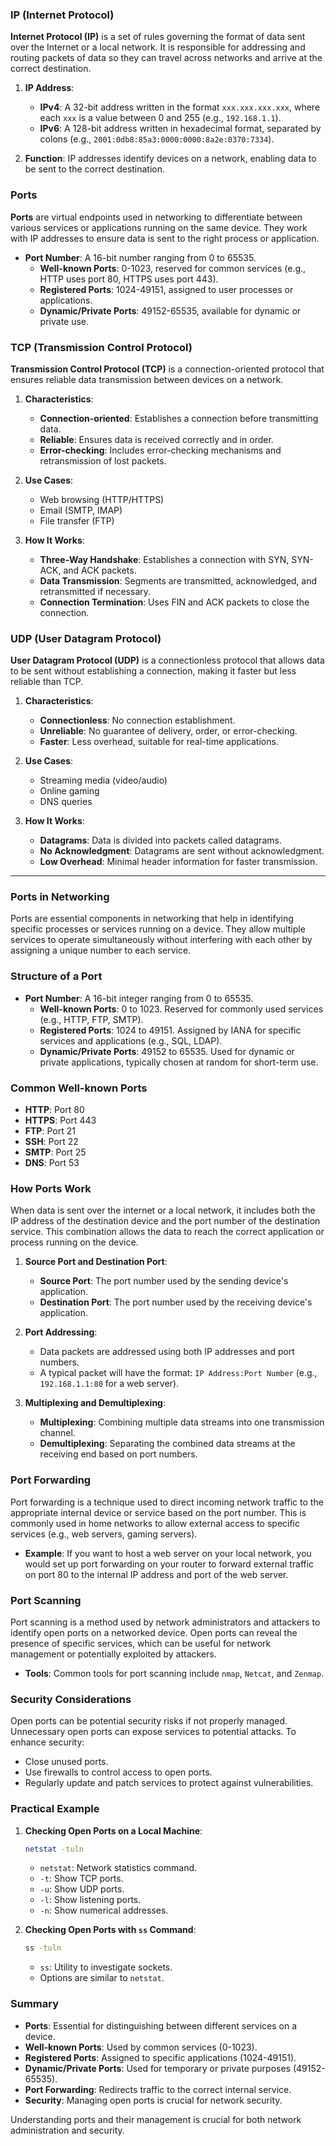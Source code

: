 ### IP (Internet Protocol)

**Internet Protocol (IP)** is a set of rules governing the format of data sent over the Internet or a local network. It is responsible for addressing and routing packets of data so they can travel across networks and arrive at the correct destination.

1. **IP Address**: 
   - **IPv4**: A 32-bit address written in the format `xxx.xxx.xxx.xxx`, where each `xxx` is a value between 0 and 255 (e.g., `192.168.1.1`).
   - **IPv6**: A 128-bit address written in hexadecimal format, separated by colons (e.g., `2001:0db8:85a3:0000:0000:8a2e:0370:7334`).

2. **Function**: IP addresses identify devices on a network, enabling data to be sent to the correct destination.

### Ports

**Ports** are virtual endpoints used in networking to differentiate between various services or applications running on the same device. They work with IP addresses to ensure data is sent to the right process or application.

- **Port Number**: A 16-bit number ranging from 0 to 65535.
  - **Well-known Ports**: 0-1023, reserved for common services (e.g., HTTP uses port 80, HTTPS uses port 443).
  - **Registered Ports**: 1024-49151, assigned to user processes or applications.
  - **Dynamic/Private Ports**: 49152-65535, available for dynamic or private use.

### TCP (Transmission Control Protocol)

**Transmission Control Protocol (TCP)** is a connection-oriented protocol that ensures reliable data transmission between devices on a network.

1. **Characteristics**:
   - **Connection-oriented**: Establishes a connection before transmitting data.
   - **Reliable**: Ensures data is received correctly and in order.
   - **Error-checking**: Includes error-checking mechanisms and retransmission of lost packets.

2. **Use Cases**:
   - Web browsing (HTTP/HTTPS)
   - Email (SMTP, IMAP)
   - File transfer (FTP)

3. **How It Works**:
   - **Three-Way Handshake**: Establishes a connection with SYN, SYN-ACK, and ACK packets.
   - **Data Transmission**: Segments are transmitted, acknowledged, and retransmitted if necessary.
   - **Connection Termination**: Uses FIN and ACK packets to close the connection.

### UDP (User Datagram Protocol)

**User Datagram Protocol (UDP)** is a connectionless protocol that allows data to be sent without establishing a connection, making it faster but less reliable than TCP.

1. **Characteristics**:
   - **Connectionless**: No connection establishment.
   - **Unreliable**: No guarantee of delivery, order, or error-checking.
   - **Faster**: Less overhead, suitable for real-time applications.

2. **Use Cases**:
   - Streaming media (video/audio)
   - Online gaming
   - DNS queries

3. **How It Works**:
   - **Datagrams**: Data is divided into packets called datagrams.
   - **No Acknowledgment**: Datagrams are sent without acknowledgment.
   - **Low Overhead**: Minimal header information for faster transmission.

  <hr>

### Ports in Networking

Ports are essential components in networking that help in identifying specific processes or services running on a device. They allow multiple services to operate simultaneously without interfering with each other by assigning a unique number to each service.

### Structure of a Port

- **Port Number**: A 16-bit integer ranging from 0 to 65535.
  - **Well-known Ports**: 0 to 1023. Reserved for commonly used services (e.g., HTTP, FTP, SMTP).
  - **Registered Ports**: 1024 to 49151. Assigned by IANA for specific services and applications (e.g., SQL, LDAP).
  - **Dynamic/Private Ports**: 49152 to 65535. Used for dynamic or private applications, typically chosen at random for short-term use.

### Common Well-known Ports

- **HTTP**: Port 80
- **HTTPS**: Port 443
- **FTP**: Port 21
- **SSH**: Port 22
- **SMTP**: Port 25
- **DNS**: Port 53

### How Ports Work

When data is sent over the internet or a local network, it includes both the IP address of the destination device and the port number of the destination service. This combination allows the data to reach the correct application or process running on the device.

1. **Source Port and Destination Port**:
   - **Source Port**: The port number used by the sending device's application.
   - **Destination Port**: The port number used by the receiving device's application.

2. **Port Addressing**:
   - Data packets are addressed using both IP addresses and port numbers.
   - A typical packet will have the format: `IP Address:Port Number` (e.g., `192.168.1.1:80` for a web server).

3. **Multiplexing and Demultiplexing**:
   - **Multiplexing**: Combining multiple data streams into one transmission channel.
   - **Demultiplexing**: Separating the combined data streams at the receiving end based on port numbers.

### Port Forwarding

Port forwarding is a technique used to direct incoming network traffic to the appropriate internal device or service based on the port number. This is commonly used in home networks to allow external access to specific services (e.g., web servers, gaming servers).

- **Example**: If you want to host a web server on your local network, you would set up port forwarding on your router to forward external traffic on port 80 to the internal IP address and port of the web server.

### Port Scanning

Port scanning is a method used by network administrators and attackers to identify open ports on a networked device. Open ports can reveal the presence of specific services, which can be useful for network management or potentially exploited by attackers.

- **Tools**: Common tools for port scanning include `nmap`, `Netcat`, and `Zenmap`.

### Security Considerations

Open ports can be potential security risks if not properly managed. Unnecessary open ports can expose services to potential attacks. To enhance security:
- Close unused ports.
- Use firewalls to control access to open ports.
- Regularly update and patch services to protect against vulnerabilities.

### Practical Example

1. **Checking Open Ports on a Local Machine**:
   ```bash
   netstat -tuln
   ```
   - `netstat`: Network statistics command.
   - `-t`: Show TCP ports.
   - `-u`: Show UDP ports.
   - `-l`: Show listening ports.
   - `-n`: Show numerical addresses.

2. **Checking Open Ports with `ss` Command**:
   ```bash
   ss -tuln
   ```
   - `ss`: Utility to investigate sockets.
   - Options are similar to `netstat`.

### Summary

- **Ports**: Essential for distinguishing between different services on a device.
- **Well-known Ports**: Used by common services (0-1023).
- **Registered Ports**: Assigned to specific applications (1024-49151).
- **Dynamic/Private Ports**: Used for temporary or private purposes (49152-65535).
- **Port Forwarding**: Redirects traffic to the correct internal service.
- **Security**: Managing open ports is crucial for network security.

Understanding ports and their management is crucial for both network administration and security.
